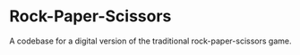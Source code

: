 # Rock-Paper-Scissors
A codebase for a digital version of the traditional rock-paper-scissors game.
